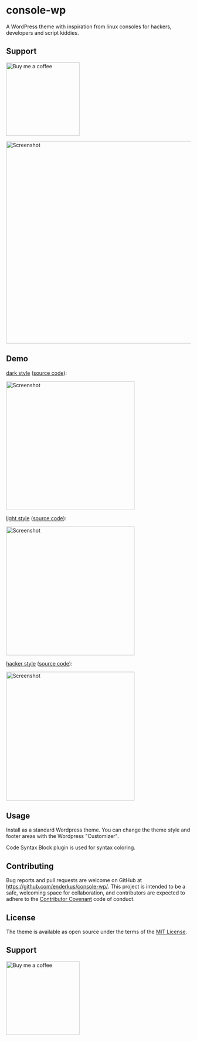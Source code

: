 # console-wp
A WordPress theme with inspiration from linux consoles for hackers, developers and script kiddies.

## Support

[<img src="https://user-images.githubusercontent.com/1286821/181085373-12eee197-187a-4438-90fe-571ac6d68900.png" alt="Buy me a coffee" width="200" />](https://www.buymeacoffee.com/coderb)

<img src="https://raw.githubusercontent.com/enderkus/console-wp/main/screenshot-dark.png" width="550" title="Screenshot">

## Demo

[dark style](https://s4s.dev/consolewpdark/) ([source code](https://github.com/enderkus/console-wp/tree/main)):

[<img src="https://raw.githubusercontent.com/enderkus/console-wp/main/screenshot-dark.png" width="350" title="Screenshot">]([https://b2a3e8.github.io/jekyll-theme-console-demo-dark/](https://s4s.dev/consolewpdark/)https://s4s.dev/consolewpdark/)

[light style](https://s4s.dev/consolewp/) ([source code](https://github.com/enderkus/console-wp/tree/main)):

[<img src="https://raw.githubusercontent.com/enderkus/console-wp/main/screenshot-light.png" width="350" title="Screenshot">](https://s4s.dev/consolewp/)

[hacker style](https://s4s.dev/consolewphack/) ([source code](https://github.com/enderkus/console-wp/tree/main)):

[<img src="https://raw.githubusercontent.com/enderkus/console-wp/main/screenshot-hack.png" width="350" title="Screenshot">](https://s4s.dev/consolewphack/)

## Usage

Install as a standard Wordpress theme. You can change the theme style and footer areas with the Wordpress "Customizer".

Code Syntax Block plugin is used for syntax coloring. 

## Contributing

Bug reports and pull requests are welcome on GitHub at https://github.com/enderkus/console-wp/. This project is intended to be a safe, welcoming space for collaboration, and contributors are expected to adhere to the [Contributor Covenant](http://contributor-covenant.org) code of conduct.

## License

The theme is available as open source under the terms of the [MIT License](https://opensource.org/licenses/MIT).

## Support

[<img src="https://user-images.githubusercontent.com/1286821/181085373-12eee197-187a-4438-90fe-571ac6d68900.png" alt="Buy me a coffee" width="200" />](https://www.buymeacoffee.com/coderb)

